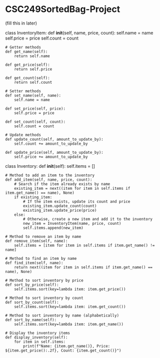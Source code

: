 # CSC249SortedBag-Project
(fill this in later)

class InventoryItem:
    def __init__(self, name, price, count):
        self.name = name
        self.price = price
        self.count = count

    # Getter methods
    def get_name(self):
        return self.name

    def get_price(self):
        return self.price

    def get_count(self):
        return self.count

    # Setter methods
    def set_name(self, name):
        self.name = name

    def set_price(self, price):
        self.price = price

    def set_count(self, count):
        self.count = count

    # Update methods
    def update_count(self, amount_to_update_by):
        self.count += amount_to_update_by

    def update_price(self, amount_to_update_by):
        self.price += amount_to_update_by


class Inventory:
    def __init__(self):
        self.items = []

    # Method to add an item to the inventory
    def add_item(self, name, price, count):
        # Search if the item already exists by name
        existing_item = next((item for item in self.items if item.get_name() == name), None)
        if existing_item:
            # If the item exists, update its count and price
            existing_item.update_count(count)
            existing_item.update_price(price)
        else:
            # Otherwise, create a new item and add it to the inventory
            new_item = InventoryItem(name, price, count)
            self.items.append(new_item)

    # Method to remove an item by name
    def remove_item(self, name):
        self.items = [item for item in self.items if item.get_name() != name]

    # Method to find an item by name
    def find_item(self, name):
        return next((item for item in self.items if item.get_name() == name), None)

    # Method to sort inventory by price
    def sort_by_price(self):
        self.items.sort(key=lambda item: item.get_price())

    # Method to sort inventory by count
    def sort_by_count(self):
        self.items.sort(key=lambda item: item.get_count())

    # Method to sort inventory by name (alphabetically)
    def sort_by_name(self):
        self.items.sort(key=lambda item: item.get_name())

    # Display the inventory items
    def display_inventory(self):
        for item in self.items:
            print(f"Name: {item.get_name()}, Price: ${item.get_price():.2f}, Count: {item.get_count()}")
